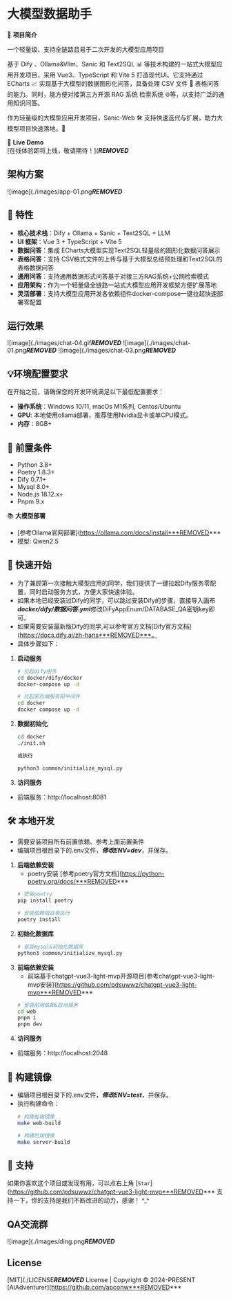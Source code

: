# 大模型数据助手

🌟 **项目简介**

一个轻量级、支持全链路且易于二次开发的大模型应用项目

基于 Dify 、Ollama&Vllm、Sanic 和 Text2SQL 📊 等技术构建的一站式大模型应用开发项目，采用 Vue3、TypeScript 和 Vite 5 打造现代UI。它支持通过 ECharts 📈 实现基于大模型的数据图形化问答，具备处理 CSV 文件 📂 表格问答的能力。同时，能方便对接第三方开源 RAG 系统 检索系统 🌐等，以支持广泛的通用知识问答。

作为轻量级的大模型应用开发项目，Sanic-Web 🛠️ 支持快速迭代与扩展，助力大模型项目快速落地。🚀

🌈 **Live Demo**  
[在线体验即将上线，敬请期待！](***REMOVED***

## 架构方案
![image](./images/app-01.png***REMOVED***

## 🎉 **特性**
- **核心技术栈**：Dify + Ollama + Sanic + Text2SQL + LLM
- **UI 框架**：Vue 3 + TypeScript + Vite 5
- **数据问答**：集成 ECharts大模型实现Text2SQL轻量级的图形化数据问答展示
- **表格问答**：支持 CSV格式文件的上传与基于大模型总结预处理和Text2SQL的表格数据问答
- **通用问答**：支持通用数据形式问答基于对接三方RAG系统+公网检索模式
- **应用架构**：作为一个轻量级全链路一站式大模型应用开发框架方便扩展落地
- **灵活部署**：支持大模型应用开发各依赖组件docker-compose一键拉起快速部署零配置

## 运行效果
![image](./images/chat-04.gif***REMOVED***
![image](./images/chat-01.png***REMOVED***
![image](./images/chat-03.png***REMOVED***

## 💡环境配置要求

在开始之前，请确保您的开发环境满足以下最低配置要求：

- **操作系统**：Windows 10/11, macOs M1系列, Centos/Ubuntu
- **GPU**: 本地使用ollama部署，推荐使用Nvidia显卡或单CPU模式。
- **内存**：8GB+

## 🔧 **前置条件**
* Python 3.8+
* Poetry 1.8.3+
* Dify 0.7.1+
* Mysql 8.0+
* Node.js 18.12.x+
* Pnpm 9.x


📚 **大模型部署**
- [参考Ollama官网部署](https://ollama.com/docs/install***REMOVED***
- 模型: Qwen2.5


## 🚀 **快速开始**

   - 为了兼顾第一次接触大模型应用的同学，我们提供了一键拉起Dify服务零配置，同时启动服务方式，方便大家快速体验。
   - 如果本地已经安装过Dify的同学，可以跳过安装Dify的步骤，直接导入画布***docker/dify/数据问答.yml***修改DiFyAppEnum/DATABASE_QA密钥key即可。
   - 如果需要安装最新版Dify的同学,可以参考官方文档[Dify官方文档](https://docs.dify.ai/zh-hans***REMOVED***。
   - 具体步骤如下：

1. **启动服务**
   ```bash
   # 拉起dify服务
   cd docker/dify/docker
   docker-compose up -d
   
   # 拉起前后端服务和中间件
   cd docker
   docker compose up -d

2. **数据初始化**
   ```bash
   cd docker
   ./init.sh
   
   或执行
   
   python3 common/initialize_mysql.py
   
3. **访问服务**
 - 前端服务：http://localhost:8081


## 🛠️ **本地开发**
- 需要安装项目所有前置依赖、参考上面前置条件
- 编辑项目根目录下的.env文件，***修改ENV=dev***，并保存。

1. **后端依赖安装**  
   - poetry安装 [参考poetry官方文档](https://python-poetry.org/docs/***REMOVED***
   ```bash
   # 安装poetry
   pip install poetry
   
   # 安装依赖根目录执行
   poetry install
   
2. **初始化数据库**
   ```bash
   # 安装mysql&初始化数据库
   python3 common/initialize_mysql.py

3. **前端依赖安装**  
   - 前端基于chatgpt-vue3-light-mvp开源项目[参考chatgpt-vue3-light-mvp安装](https://github.com/pdsuwwz/chatgpt-vue3-light-mvp***REMOVED***
   ```bash
   # 安装前端依赖&启动服务
   cd web
   pnpm i
   pnpm dev

4. **访问服务**
 - 前端服务：http://localhost:2048

## 🐳 构建镜像
- 编辑项目根目录下的.env文件，***修改ENV=test***，并保存。
- 执行构建命令：
   ```bash
   # 构建前端镜像 
   make web-build
  
   # 构建后端镜像
   make server-build


## 🌹 支持

如果你喜欢这个项目或发现有用，可以点右上角 [`Star`](https://github.com/pdsuwwz/chatgpt-vue3-light-mvp***REMOVED*** 支持一下，你的支持是我们不断改进的动力，感谢！ ^_^ 

## QA交流群
![image](./images/ding.png***REMOVED***

## License

[MIT](./LICENSE***REMOVED*** License | Copyright © 2024-PRESENT [AiAdventurer](https://github.com/apconw***REMOVED***